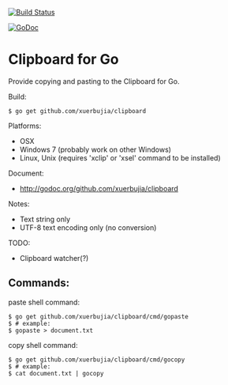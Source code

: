 [![Build Status](https://travis-ci.com/atotto/clipboard.svg?branch=master)](https://travis-ci.com/atotto/clipboard)

[![GoDoc](https://godoc.org/github.com/xuerbujia/clipboard?status.svg)](http://godoc.org/github.com/xuerbujia/clipboard)

# Clipboard for Go

Provide copying and pasting to the Clipboard for Go.

Build:

    $ go get github.com/xuerbujia/clipboard

Platforms:

* OSX
* Windows 7 (probably work on other Windows)
* Linux, Unix (requires 'xclip' or 'xsel' command to be installed)


Document: 

* http://godoc.org/github.com/xuerbujia/clipboard

Notes:

* Text string only
* UTF-8 text encoding only (no conversion)

TODO:

* Clipboard watcher(?)

## Commands:

paste shell command:

    $ go get github.com/xuerbujia/clipboard/cmd/gopaste
    $ # example:
    $ gopaste > document.txt

copy shell command:

    $ go get github.com/xuerbujia/clipboard/cmd/gocopy
    $ # example:
    $ cat document.txt | gocopy



